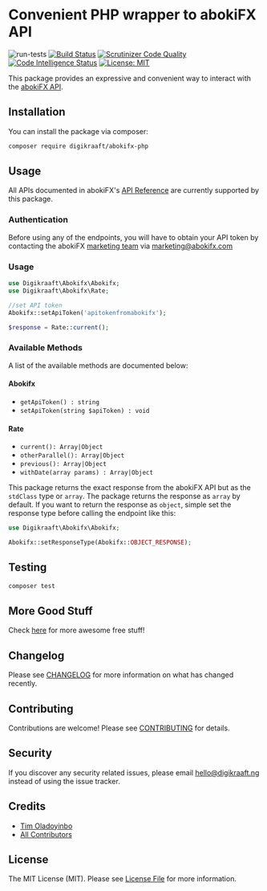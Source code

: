 # Convenient PHP wrapper to abokiFX API
![run-tests](https://github.com/digikraaft/abokifx-php/workflows/run-tests/badge.svg)
[![Build Status](https://api.travis-ci.com/digikraaft/abokifx-php.svg?branch=main&status=passed)](https://app.travis-ci.com/github/digikraaft/abokifx-php)
[![Scrutinizer Code Quality](https://scrutinizer-ci.com/g/digikraaft/abokifx-php/badges/quality-score.png?b=main)](https://scrutinizer-ci.com/g/digikraaft/abokifx-php)
[![Code Intelligence Status](https://scrutinizer-ci.com/g/digikraaft/abokifx-php/badges/code-intelligence.svg?b=main)](https://scrutinizer-ci.com/g/digikraaft/abokifx-php)
[![License: MIT](https://img.shields.io/badge/License-MIT-green.svg)](https://opensource.org/licenses/MIT)

This package provides an expressive and convenient way to interact with the [abokiFX API](https://https://www.abokifx.com/api_references/).
## Installation

You can install the package via composer:

```bash
composer require digikraaft/abokifx-php
```

## Usage
All APIs documented in abokiFX's [API Reference](https://https://www.abokifx.com/api_references/) are currently supported by this package.

### Authentication
Before using any of the endpoints, you will have to obtain your API token by contacting the abokiFX [marketing team](marketing@abokifx.com) via marketing@abokifx.com

### Usage
```php
use Digikraaft\Abokifx\Abokifx;
use Digikraaft\Abokifx\Rate;

//set API token
Abokifx::setApiToken('apitokenfromabokifx');

$response = Rate::current();
```
### Available Methods
A list of the available methods are documented below:

#### Abokifx
* `getApiToken() : string`
* `setApiToken(string $apiToken) : void`

#### Rate
* `current(): Array|Object`
* `otherParallel(): Array|Object`
* `previous(): Array|Object`
* `withDate(array params) : Array|Object`

This package returns the exact response from the abokiFX API but as the `stdClass` type or `array`. The package returns the response as `array` by default. If you want to return the response as `object`, simple set the response type before calling the endpoint like this:

```php
use Digikraaft\Abokifx\Abokifx;

Abokifx::setResponseType(Abokifx::OBJECT_RESPONSE);
```

## Testing

``` bash
composer test
```

## More Good Stuff
Check [here](https://github.com/digikraaft) for more awesome free stuff!

## Changelog
Please see [CHANGELOG](CHANGELOG.md) for more information on what has changed recently.

## Contributing
Contributions are welcome! Please see [CONTRIBUTING](CONTRIBUTING.md) for details.

## Security
If you discover any security related issues, please email hello@digikraaft.ng instead of using the issue tracker.

## Credits

- [Tim Oladoyinbo](https://github.com/timoladoyinbo)
- [All Contributors](../../contributors)

## License

The MIT License (MIT). Please see [License File](LICENSE.md) for more information.
